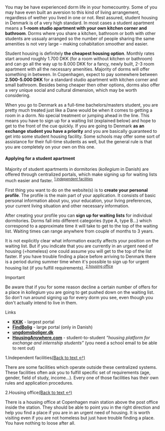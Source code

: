You may be have experienced dorm life in your homecountry. Some of you may have even built an aversion to this kind of living arrangement, regardless of wether you lived in one or not. Rest assured, student housing in Denmark is of a very high standard. In most cases a student apartment means a **1-room studio apartment with your own kitchen corner and bathroom**. Dorms where you share a kitchen, bathroom or both with other students are ussualy arranged so the number of people sharing the same amenities is not very large – making cohabitation smoother and easier.

Student housing is definitely **the cheapest housing option**. Monthly rates start around roughly 1.700 DKK (for a room without kitchen or bathroom) and can go all the way up to 8.000 DKK for a fancy, newly built, 2-3 room apartment with all the necessary amenities. Majority of dorms will offer something in between. In Copenhagen, expect to pay somewhere between **2.500-5.000 DKK** for a standard studio apartment with kitchen corner and small bathroom. Besides being cheaper then other options, dorms also offer a very unique social and cultural dimension, which may be worth considering.

When you go to Denmark as a full-time bachelors/masters student, you are pretty much treated just like a Dane would be when it comes to getting a room in a dorm. No special treatment or jumping ahead in the line. This means you have to sign up for a waiting list (explained below) and hope to get to the front of the cue quickly. If you are going to Denmark **as an exchange student you have a priority** and you are basically guaranteed to get into some student housing facility. Some schools may offer some sort of assistance for their full-time students as well, but the general rule is that you are completely on your own on this one.

#### Applying for a student apartment
Majority of student apartments in dormitories (*kollegium* in Danish) are offered through centralized portals, which make signing up for waiting lists much easier and faster. <sup id="facilities-anchor"><a href="#facilities" class="footnote-ref">1&nbsp;independent facilities</a></sup>

First thing you want to do on the website(s) is to **create your personal profile**. The profile is the main part of your application. It consists of basic personal information about you, your education, your living preferences, your current living situation and other necessary information.

After creating your profile you can **sign up for waiting lists** for individual dormitories. Dorms fall into different categories (type A, type B…) which correspond to a approximate time it will take to get to the top of the waiting list. Waiting times can range anywhere from couple of months to 3 years.

It is not explicitly clear what information exactly affects your position on the waiting list. But if you indicate that you are currently in an urgent need of housing (=homeless) one could assume you will get to the top of the list faster. If you have trouble finding a place before arriving to Denmark there is a period during summer time when it's possible to sign up for urgent housing list (if you fulfill requirements). <sup id="housing-office-anchor"><a href="#housing-office" class="footnote-ref">2&nbsp;housing office</a></sup>

<div class="box important">
<div class="box-title"><i class="icon-important"></i>Important</div>
<p>Be aware that if you for some reason decline a certain number of offers for a place in <em>kollegium</em> you are going to get pushed down on the waiting list. So don't run around signing up for every dorm you see, even though you don't actually intend to live in them.</p>
</div>

<div class="box links">
<div class="box-title"><i class="icon-link"></i>Links</div>
<ul>
<li><a href="http://www.kollegierneskontor.dk" target="_blank"><b>KKIK</b></a> - largest portal</li>
<li><a href="http://www.findbolig.nu" target="_blank"><b>FindBolig</b></a>  - large portal (only in Danish) </li>
<li><a href=http://www.ungdomsboliger.dk/?id=navigationskort&lang=en"" target="_blank"><b>ungdomsboliger.dk</b></a></li>
<li><a href="http://www.housinganywhere.com/" target="_blank"><b>HousingAnywhere.com</b></a> - student-to-student <em>“housing platform for exchange and internship students”</em> (you need a school email to be able to rent out) </li>
</ul>
</div>

<div class="footnotes">

<div id="facilities" class="footnote">
<div class="footnote-header"><span class="footnote-counter">1.</span>Independent facilities<a href="#facilities-anchor" rev="footnote" class="footnote-backref">(Back to text &#8617;)</a></div>
<p>There are some facilities which operate outside these centralized systems. These facilities often ask you to fulfill specific set of requirements (age, gender, field of study, income…). Every one of those facilities has their own rules and application procedures.</p>
</div>

<div id="housing-office" class="footnote">
<div class="footnote-header"><span class="footnote-counter">2.</span>Housing office<a href="#housing-office-anchor" rev="footnote" class="footnote-backref">(Back to text &#8617;)</a></div>
<p>There is a housing office at <href="http://maps.google.com/maps?q=K%C3%B8benhavns+Hovedbaneg%C3%A5rd,+Copenhagen,+Denmark&hl=en&ie=UTF8&ll=55.672478,12.563853&spn=0.014012,0.038581&sll=55.672962,12.563853&sspn=0.014012,0.038581&hq=K%C3%B8benhavns+Hovedbaneg%C3%A5rd,+Copenhagen,+Denmark&t=m&z=15" target="_blank">Copenhagen main station</a> above the post office inside the station. They should be able to point you in the right direction and help you find a place if you are in an urgent need of housing. It is worth visiting even if you are not homeless but just have trouble finding a place. You have nothing to loose after all.</p>
</div>

</div>

[^facilities]: There are some facilities which operate outside these centralized systems. These facilities often ask you to fulfill specific set of requirements (age, gender, field of study, income…). Every one of those facilities has their own rules and application procedures.

[^housing-office]: There is a housing office at <href="http://maps.google.com/maps?q=K%C3%B8benhavns+Hovedbaneg%C3%A5rd,+Copenhagen,+Denmark&hl=en&ie=UTF8&ll=55.672478,12.563853&spn=0.014012,0.038581&sll=55.672962,12.563853&sspn=0.014012,0.038581&hq=K%C3%B8benhavns+Hovedbaneg%C3%A5rd,+Copenhagen,+Denmark&t=m&z=15" target="_blank">Copenhagen main station</a> above the post office inside the station. They should be able to point you in the right direction and help you find a place if you are in an urgent need of housing. It is worth visiting even if you are not homeless but just have trouble finding a place. You have nothing to loose.
